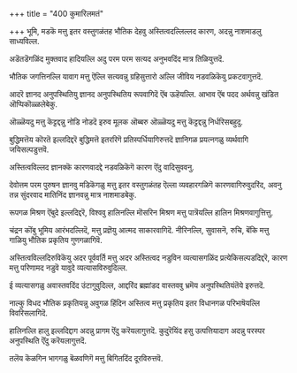 +++
title = "400 कुमारिलमतं"

+++
भूमि, मडकॆ मत्तु इतर वस्तुगळंतह भौतिक देहवु अस्तित्वदल्लिल्लद कारण, अदन्नु नाशमाडलु साध्यविल्ल.

अडॆतडॆगळिंद मुक्तवाद हादियल्लि अदु परम परम सत्यद अनुभवदिंद मात्र तिळियुत्तदॆ.

भौतिक जगत्तिनल्लि यावाग मत्तु ऎल्लि सत्यवन्नु ग्रहिसुत्तारो अल्लि जीविय नडवळिकॆयु प्रकटवागुत्तदॆ.

आदरॆ ज्ञानद अनुपस्थितियु ज्ञानद अनुपस्थितिय रूपवागिदॆ ऎंब ऊहॆयल्लि. आभाव ऎंब पदद अर्थवन्नु खंडित ऒप्पिकॊळ्ळलेबेकु.

ऒळ्ळॆयदु मत्तु कॆट्टद्दन्नु नोडि नोडदॆ इरुव मूलक ऒब्बरु ऒळ्ळॆयदु मत्तु कॆट्टद्दन्नु निर्धरिसबहुदु.

बुद्धिमत्तॆय कॊरतॆ इल्लदिद्दरॆ बुद्धिमत्तॆ इतररिगॆ प्रतिस्पर्धियागिरुत्तदॆ ज्ञानिगळ प्रयत्नगळु व्यर्थवागि जयिसल्पडुत्तवॆ.

अस्तित्वविल्लद ज्ञानक्कॆ कारणवादद्दे नडवळिकॆगॆ कारण ऎंदु वादिसुववनु.

देवोत्तम परम पुरुषन ज्ञानवु मडिकॆगळु मत्तु इतर वस्तुगळंतह ऎल्ला व्यवहारगळिगॆ कारणवागिरुवुदरिंद, अवनु तन्न सुंदरवाद मातिनिंद ज्ञानवन्नु मात्र नाशमाडबेकु.

रूपगळ मिश्रण ऎंबुदे इल्लदिद्दरॆ, विश्ववु हालिनल्लि मॊसरिन मिश्रण मत्तु पात्रॆयल्लि हालिन मिश्रणवागुत्तित्तु.

चंद्रन कॊंबु भूमिय आरंभदल्लिदॆ, मत्तु प्रज्ञॆयु आत्मद साकारवागिदॆ. नीरिनल्लि, सुवासनॆ, रुचि, बॆंकि मत्तु गाळियु भौतिक प्रकृतिय गुणगळागिवॆ.

अस्तित्वविल्लदिरुविकॆयु अदर पूर्ववर्ति मत्तु अदर अस्तित्वद नडुविन व्यत्यासगळिंद प्रत्येकिसल्पडदिद्दरॆ, कारण मत्तु परिणामद नडुवॆ यावुदे व्यत्यासविरुवुदिल्ल.

ई व्यत्यासगळु अवास्तवदिंद उंटागुवुदिल्ल, आद्दरिंद ब्रह्मांडद वास्तववु भ्रमॆय अनुपस्थितियंतॆये इरुत्तदॆ.

नाल्कु विधद भौतिक प्रकृतियन्नु अवुगळ हिंदिन अस्तित्व मत्तु प्रकृतिय इतर विधानगळ परिभाषॆयल्लि विवरिसलागिदॆ.

हालिनल्लि हालु इल्लदिद्दाग अदन्नु प्रागम ऎंदु करॆयलागुत्तदॆ. कुदुरॆयिंद हसु उत्पत्तियादाग अदन्नु परस्पर अनुपस्थिति ऎंदु करॆयलागुत्तदॆ.

तलॆय कॆळगिन भागगळु बॆळवणिगॆ मत्तु बिगितदिंद दूरविरुत्तवॆ.

